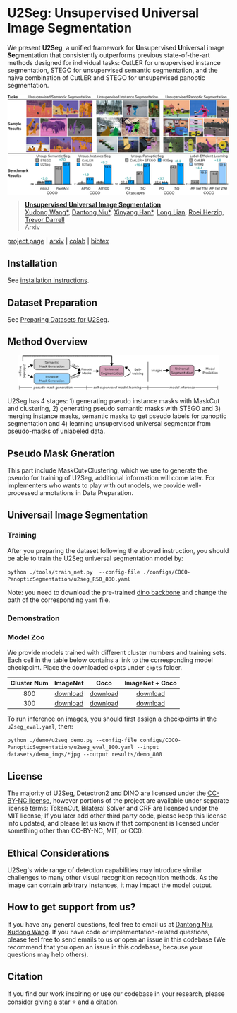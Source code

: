 # U2Seg: Unsupervised Universal Image Segmentation

We present **U2Seg**, a unified framework for **U**nsupervised **U**niversal image **Seg**mentation that consistently outperforms previous state-of-the-art methods designed for individual tasks: CutLER for unsupervised instance segmentation, STEGO for unsupervised semantic segmentation, and the naive combination of CutLER and STEGO for unsupervised panoptic segmentation.

<p align="center"> <img src='docs/teaser_img.jpg' align="center" > </p>

> [**Unsupervised Universal Image Segmentation**](http://people.eecs.berkeley.edu/~xdwang/projects/U2Seg/)            
> [Xudong Wang*](https://people.eecs.berkeley.edu/~xdwang/), [Dantong Niu*](https://scholar.google.com/citations?user=AzlUrvUAAAAJ&hl=en), [Xinyang Han*](https://xinyanghan.github.io/), [Long Lian](https://tonylian.com/), [Roei Herzig](https://roeiherz.github.io/), [Trevor Darrell](https://people.eecs.berkeley.edu/~trevor/)     
> Arxiv

[project page](http://people.eecs.berkeley.edu/~xdwang/projects/U2Seg/) | [arxiv](https://arxiv.org/abs/2301.11320) | [colab](https://colab.research.google.com/drive/1NgEyFHvOfuA2MZZnfNPWg1w5gSr3HOBb?usp=sharing) | [bibtex](#citation)

<!-- ## Features 
- U2Seg is the first universal unsupervised image segmentation model that can tackle unsupervised semantic-aware instance, semantic and panoptic segmentation tasks using a unified framework.
- U2Seg can learn unsupervised object detectors and instance segmentors solely on ImageNet-1K.
- U2Seg exhibits strong robustness to domain shifts when evaluated on 11 different benchmarks across domains like natural images, video frames, paintings, sketches, etc.
- U2Seg can serve as a pretrained model for fully/semi-supervised detection and segmentation tasks. -->

## Installation
See [installation instructions](INSTALL.md).

## Dataset Preparation
See [Preparing Datasets for U2Seg](datasets/README.md).

## Method Overview
<p align="center">
  <img src="docs/main_pipeline_1.jpg" width=90%>
</p>

U2Seg has 4 stages: 1) generating pseudo instance masks with MaskCut and clustering, 2) generating pseudo semantic masks with STEGO and 3) merging instance masks, semantic masks to get pseudo labels for panoptic segmentation and 4) learning unsupervised universal segmentor from pseudo-masks of unlabeled data.

## Pseudo Mask Gneration
This part include MaskCut+Clustering, which we use to generate the pseudo for training of U2Seg, additional information will come later. 
For implementers who wants to play with out models, we provide well-processed annotations in Data Preparation.

## Universail Image Segmentation

### Training
After you preparing the dataset following the aboved instruction, you should be able to train the U2Seg universal segmentation model by:

```
python ./tools/train_net.py  --config-file ./configs/COCO-PanopticSegmentation/u2seg_R50_800.yaml
```
Note: you need to download the pre-trained [dino backbone](https://drive.google.com/file/d/1UtRUgUQK20KS8MGebCWgLPHxrez7mfV4/view?usp=sharing) and change the path of the corresponding ```yaml``` file.

### Demonstration

### Model Zoo
We provide models trained with different cluster numbers and training sets. Each cell in the table below contains a link to the corresponding model checkpoint. Place the downloaded ckpts under `ckpts` folder.

<table>
<thead>
<tr>
<th align="center">Cluster Num</th>
<th align="center">ImageNet</th>
<th align="center">Coco</th>
<th align="center">ImageNet + Coco</th>
</tr>
</thead>
<tbody>
<tr>
<td align="center">800</td>
<td align="center"><a href="URL_TO_800_IMAGENET_CHECKPOINT">download</a></td>
<td align="center"><a href="URL_TO_800_COCO_CHECKPOINT">download</a></td>
<td align="center"><a href="URL_TO_800_IMAGENET_COCO_CHECKPOINT">download</a></td>
</tr>
<tr>
<td align="center">300</td>
<td align="center"><a href="URL_TO_300_IMAGENET_CHECKPOINT">download</a></td>
<td align="center"><a href="URL_TO_300_COCO_CHECKPOINT">download</a></td>
<td align="center"><a href="URL_TO_300_IMAGENET_COCO_CHECKPOINT">download</a></td>
</tr>
</tbody>
</table>


To run inference on images, you should first assign a checkpoints in the ```u2seg_eval.yaml```, then:
```
python ./demo/u2seg_demo.py --config-file configs/COCO-PanopticSegmentation/u2seg_eval_800.yaml --input datasets/demo_imgs/*jpg --output results/demo_800 
```

 
## License
The majority of U2Seg, Detectron2 and DINO are licensed under the [CC-BY-NC license](LICENSE), however portions of the project are available under separate license terms: TokenCut, Bilateral Solver and CRF are licensed under the MIT license; If you later add other third party code, please keep this license info updated, and please let us know if that component is licensed under something other than CC-BY-NC, MIT, or CC0.

## Ethical Considerations
U2Seg's wide range of detection capabilities may introduce similar challenges to many other visual recognition recognition methods.
As the image can contain arbitrary instances, it may impact the model output.

## How to get support from us?
If you have any general questions, feel free to email us at [Dantong Niu](mailto:bias_88@berkeley.edu), [Xudong Wang](mailto:xdwang@eecs.berkeley.edu). If you have code or implementation-related questions, please feel free to send emails to us or open an issue in this codebase (We recommend that you open an issue in this codebase, because your questions may help others). 

## Citation
If you find our work inspiring or use our codebase in your research, please consider giving a star ⭐ and a citation.
```
```
